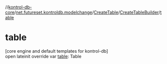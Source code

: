 //[kontrol-db-core](../../../../index.md)/[net.futureset.kontroldb.modelchange](../../index.md)/[CreateTable](../index.md)/[CreateTableBuilder](index.md)/[table](table.md)

# table

[core engine and default templates for kontrol-db]\
open lateinit override var [table](table.md): Table
